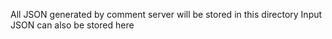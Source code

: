 All JSON generated by comment server will be stored in this directory
Input JSON can also be stored here
